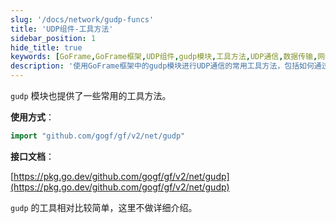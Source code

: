 ```yaml
---
slug: '/docs/network/gudp-funcs'
title: 'UDP组件-工具方法'
sidebar_position: 1
hide_title: true
keywords: [GoFrame,GoFrame框架,UDP组件,gudp模块,工具方法,UDP通信,数据传输,网络编程,Go语言,网络协议]
description: '使用GoFrame框架中的gudp模块进行UDP通信的常用工具方法，包括如何通过NewNetConn创建UDP连接，使用Send和SendRecv方法进行数据传输，以及使用*Pkg方法简化数据包协议传输。'
---
```


`gudp` 模块也提供了一些常用的工具方法。

**使用方式**：

```go
import "github.com/gogf/gf/v2/net/gudp"
```

**接口文档**：

[https://pkg.go.dev/github.com/gogf/gf/v2/net/gudp](https://pkg.go.dev/github.com/gogf/gf/v2/net/gudp)



`gudp` 的工具相对比较简单，这里不做详细介绍。


